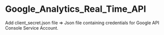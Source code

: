 # Google_Analytics_Real_Time_API

Add client_secret.json file => Json file containing credentials for Google API Console Service Account.
